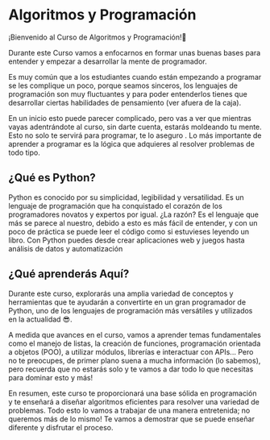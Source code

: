 # Algoritmos y Programación 

¡Bienvenido al Curso de Algoritmos y Programación!🎉

Durante este Curso vamos a enfocarnos en formar unas buenas bases para entender y empezar a desarrollar la mente de programador.

Es muy común que a los estudiantes cuando están empezando a programar se les complique un poco, porque seamos sinceros, los lenguajes de programación son muy fluctuantes y para poder entenderlos tienes que desarrollar ciertas habilidades de pensamiento (ver afuera de la caja). 

En un inicio esto puede parecer complicado, pero vas a ver que mientras vayas adentrándote al curso, sin darte cuenta, estarás moldeando tu mente. Esto no solo te servirá para programar, te lo aseguro . Lo más importante de aprender a programar es la lógica que adquieres al resolver problemas de todo tipo.

## ¿Qué es Python? 

Python es conocido por su simplicidad, legibilidad y versatilidad. Es un lenguaje de programación que ha conquistado el corazón de los programadores novatos y expertos por igual. ¿La razón? Es el lenguaje que más se parece al nuestro, debido a esto es más fácil de entender, y con un poco de práctica se puede leer el código como si estuvieses leyendo un libro. Con Python puedes desde crear aplicaciones web y juegos hasta análisis de datos y automatización

## ¿Qué aprenderás Aquí? 

Durante este curso, explorarás una amplia variedad de conceptos y herramientas que te ayudarán a convertirte en un gran programador de Python, uno de los lenguajes de programación más versátiles y utilizados en la actualidad 😎.

A medida que avances en el curso, vamos a aprender temas fundamentales como el manejo de listas, la creación de funciones, programación orientada a objetos (POO), a utilizar módulos, librerías e interactuar con APIs... Pero no te preocupes, de primer plano suena a mucha información (lo sabemos), pero recuerda que no estarás solo y te vamos a dar todo lo que necesitas para dominar esto y más!

En resumen, este curso te proporcionará una base sólida en programación y te enseñará a diseñar algoritmos eficientes para resolver una variedad de problemas. Todo esto lo vamos a trabajar de una manera entretenida; no queremos más de lo mismo! Te vamos a demostrar que se puede enseñar diferente y disfrutar el proceso. 

